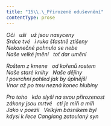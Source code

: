 ```yaml
---
title: "15\\.\_Přirozené oduševnění"
contentType: prose
---
```


<section>

_Oči   uši   už jsou nasyceny  
Srdce tvé   i ruka šťastně ztišeny  
Nekonečné pohnulo se nebe  
Naše velké jmění   toť dar umění_

</section>

<section>

_Roštem z kmene   od kořenů rostem  
Naše staré knihy   Naše dějiny  
I povrchní pohled jak by úplnější  
Vnor až po tmu nezná konec hlubiny_

</section>

<section>

_Pro toho   kdo slyší na svou přirozenost  
zákony jsou mrtvé   ctí je míň a míň  
Jako v poezii   Velkým básníkem byl  
kdysi k řece Canglang zatoulaný syn_

</section>
